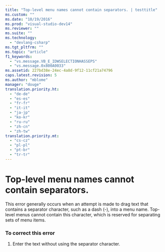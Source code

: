 ```yaml
---
title: "Top-level menu names cannot contain separators. | testtitle"
ms.custom: ""
ms.date: "10/19/2016"
ms.prod: "visual-studio-dev14"
ms.reviewer: ""
ms.suite: ""
ms.technology: 
  - "devlang-csharp"
ms.tgt_pltfrm: ""
ms.topic: "article"
f1_keywords: 
  - "vs.message.VB_E_IDWSELECTIONHASSEPS"
  - "vs.message.0x800A0033"
ms.assetid: 227bd38e-24ec-4a8d-9f12-11cf21a74796
caps.latest.revision: 5
ms.author: "mblome"
manager: "douge"
translation.priority.ht: 
  - "de-de"
  - "es-es"
  - "fr-fr"
  - "it-it"
  - "ja-jp"
  - "ko-kr"
  - "ru-ru"
  - "zh-cn"
  - "zh-tw"
translation.priority.mt: 
  - "cs-cz"
  - "pl-pl"
  - "pt-br"
  - "tr-tr"
---
```

# Top-level menu names cannot contain separators.
This error generally occurs when an attempt is made to drag text that contains a separator character, such as a dash (-), into a menu name. Top-level menus cannot contain this character, which is reserved for separating sets of menu items.  
  
### To correct this error  
  
1.  Enter the text without using the separator character.